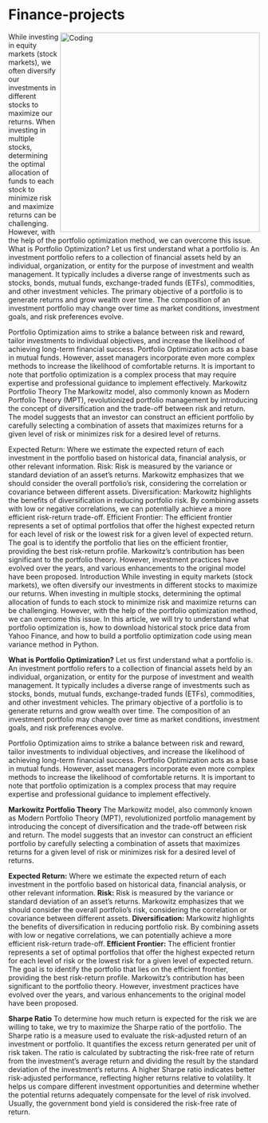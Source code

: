 # Finance-projects
<img align="right" alt="Coding" width="400" src="https://d1rwhvwstyk9gu.cloudfront.net/2020/01/Portfolio-Optimization-Methods.png">
While investing in equity markets (stock markets), we often diversify our investments in different stocks to maximize our returns. When investing in multiple stocks, determining the optimal allocation of funds to each stock to minimize risk and maximize returns can be challenging. However, with the help of the portfolio optimization method, we can overcome this issue.
What is Portfolio Optimization?
Let us first understand what a portfolio is. An investment portfolio refers to a collection of financial assets held by an individual, organization, or entity for the purpose of investment and wealth management. It typically includes a diverse range of investments such as stocks, bonds, mutual funds, exchange-traded funds (ETFs), commodities, and other investment vehicles. The primary objective of a portfolio is to generate returns and grow wealth over time. The composition of an investment portfolio may change over time as market conditions, investment goals, and risk preferences evolve.

Portfolio Optimization aims to strike a balance between risk and reward, tailor investments to individual objectives, and increase the likelihood of achieving long-term financial success. Portfolio Optimization acts as a base in mutual funds. However, asset managers incorporate even more complex methods to increase the likelihood of comfortable returns. It is important to note that portfolio optimization is a complex process that may require expertise and professional guidance to implement effectively.
Markowitz Portfolio Theory
The Markowitz model, also commonly known as Modern Portfolio Theory (MPT), revolutionized portfolio management by introducing the concept of diversification and the trade-off between risk and return. The model suggests that an investor can construct an efficient portfolio by carefully selecting a combination of assets that maximizes returns for a given level of risk or minimizes risk for a desired level of returns.

Expected Return: Where we estimate the expected return of each investment in the portfolio based on historical data, financial analysis, or other relevant information.
Risk: Risk is measured by the variance or standard deviation of an asset’s returns. Markowitz emphasizes that we should consider the overall portfolio’s risk, considering the correlation or covariance between different assets.
Diversification: Markowitz highlights the benefits of diversification in reducing portfolio risk. By combining assets with low or negative correlations, we can potentially achieve a more efficient risk-return trade-off.
Efficient Frontier: The efficient frontier represents a set of optimal portfolios that offer the highest expected return for each level of risk or the lowest risk for a given level of expected return. The goal is to identify the portfolio that lies on the efficient frontier, providing the best risk-return profile.
Markowitz’s contribution has been significant to the portfolio theory. However, investment practices have evolved over the years, and various enhancements to the original model have been proposed.
Introduction
While investing in equity markets (stock markets), we often diversify our investments in different stocks to maximize our returns. When investing in multiple stocks, determining the optimal allocation of funds to each stock to minimize risk and maximize returns can be challenging. However, with the help of the portfolio optimization method, we can overcome this issue. In this article, we will try to understand what portfolio optimization is, how to download historical stock price data from Yahoo Finance, and how to build a portfolio optimization code using mean variance method in Python.

**What is Portfolio Optimization?**
Let us first understand what a portfolio is. An investment portfolio refers to a collection of financial assets held by an individual, organization, or entity for the purpose of investment and wealth management. It typically includes a diverse range of investments such as stocks, bonds, mutual funds, exchange-traded funds (ETFs), commodities, and other investment vehicles. The primary objective of a portfolio is to generate returns and grow wealth over time. The composition of an investment portfolio may change over time as market conditions, investment goals, and risk preferences evolve.

Portfolio Optimization aims to strike a balance between risk and reward, tailor investments to individual objectives, and increase the likelihood of achieving long-term financial success. Portfolio Optimization acts as a base in mutual funds. However, asset managers incorporate even more complex methods to increase the likelihood of comfortable returns. It is important to note that portfolio optimization is a complex process that may require expertise and professional guidance to implement effectively.

**Markowitz Portfolio Theory**
The Markowitz model, also commonly known as Modern Portfolio Theory (MPT), revolutionized portfolio management by introducing the concept of diversification and the trade-off between risk and return. The model suggests that an investor can construct an efficient portfolio by carefully selecting a combination of assets that maximizes returns for a given level of risk or minimizes risk for a desired level of returns.

**Expected Return:** Where we estimate the expected return of each investment in the portfolio based on historical data, financial analysis, or other relevant information.
**Risk:** Risk is measured by the variance or standard deviation of an asset’s returns. Markowitz emphasizes that we should consider the overall portfolio’s risk, considering the correlation or covariance between different assets.
**Diversification:** Markowitz highlights the benefits of diversification in reducing portfolio risk. By combining assets with low or negative correlations, we can potentially achieve a more efficient risk-return trade-off.
**Efficient Frontier:** The efficient frontier represents a set of optimal portfolios that offer the highest expected return for each level of risk or the lowest risk for a given level of expected return. The goal is to identify the portfolio that lies on the efficient frontier, providing the best risk-return profile.
Markowitz’s contribution has been significant to the portfolio theory. However, investment practices have evolved over the years, and various enhancements to the original model have been proposed.

**Sharpe Ratio**
To determine how much return is expected for the risk we are willing to take, we try to maximize the Sharpe ratio of the portfolio. The Sharpe ratio is a measure used to evaluate the risk-adjusted return of an investment or portfolio. It quantifies the excess return generated per unit of risk taken. The ratio is calculated by subtracting the risk-free rate of return from the investment’s average return and dividing the result by the standard deviation of the investment’s returns. A higher Sharpe ratio indicates better risk-adjusted performance, reflecting higher returns relative to volatility. It helps us compare different investment opportunities and determine whether the potential returns adequately compensate for the level of risk involved. Usually, the government bond yield is considered the risk-free rate of return.
